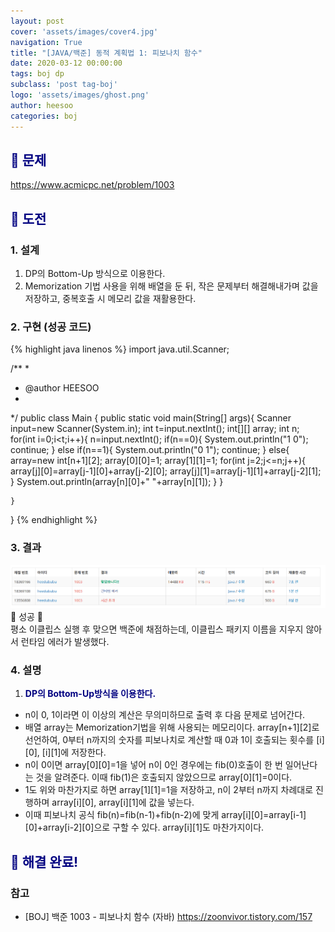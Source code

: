 ```yaml
---
layout: post
cover: 'assets/images/cover4.jpg'
navigation: True
title: "[JAVA/백준] 동적 계획법 1: 피보나치 함수"
date: 2020-03-12 00:00:00
tags: boj dp
subclass: 'post tag-boj'
logo: 'assets/images/ghost.png'
author: heesoo
categories: boj
---
```

## <span style="color:navy">👀 문제</span>
<https://www.acmicpc.net/problem/1003>

## <span style="color:navy">👊 도전</span>

### 1. 설계
1. DP의 Bottom-Up 방식으로 이용한다.
2. Memorization 기법 사용을 위해 배열을 둔 뒤, 작은 문제부터 해결해내가며 값을 저장하고, 중복호출 시 메모리 값을 재활용한다.

### 2. 구현 (성공 코드)
{% highlight java linenos %}
import java.util.Scanner;

/**
 * 
 * @author HEESOO
 *
 */
public class Main {
	public static void main(String[] args){
		Scanner input=new Scanner(System.in);
		int t=input.nextInt();
		int[][] array;
		int n;
		for(int i=0;i<t;i++){
			n=input.nextInt();
			if(n==0){
				System.out.println("1 0");
				continue;
			}
			else if(n==1){
				System.out.println("0 1");
				continue;
			}
			else{
				array=new int[n+1][2];
				array[0][0]=1;
				array[1][1]=1;
				for(int j=2;j<=n;j++){
					array[j][0]=array[j-1][0]+array[j-2][0];
					array[j][1]=array[j-1][1]+array[j-2][1];
				}
				System.out.println(array[n][0]+" "+array[n][1]);
			}
		}
		
		
	}
}
 {% endhighlight %}

### 3. 결과
![실행결과](./assets/images/200312_2.PNG)
🤟 성공 🤟  
평소 이클립스 실행 후 맞으면 백준에 채점하는데, 이클립스 패키지 이름을 지우지 않아서 런타임 에러가 발생했다.

### 4. 설명
1. **<span style="color:navy">DP의 Bottom-Up방식을  이용한다.</span>**
- n이 0, 1이라면 이 이상의 계산은 무의미하므로 출력 후 다음 문제로 넘어간다.
- 배열 array는 Memorization기법을 위해 사용되는 메모리이다. array[n+1][2]로 선언하여, 0부터 n까지의 숫자를 피보나치로 계산할 때 0과 1이 호출되는 횟수를 [i][0], [i][1]에 저장한다.
- n이 0이면 array[0][0]=1을 넣어 n이 0인 경우에는 fib(0)호출이 한 번 일어난다는 것을 알려준다. 이때 fib(1)은 호출되지 않았으므로 array[0][1]=0이다.
- 1도 위와 마찬가지로 하면 array[1][1]=1을 저장하고, n이 2부터 n까지 차례대로 진행하며 array[i][0], array[i][1]에 값을 넣는다.
- 이때 피보나치 공식 fib(n)=fib(n-1)+fib(n-2)에 맞게 array[i][0]=array[i-1][0]+array[i-2][0]으로 구할 수 있다. array[i][1]도 마찬가지이다.

## <span style="color:navy">👏 해결 완료!</span>

### 참고
- [BOJ] 백준 1003 - 피보나치 함수 (자바) <https://zoonvivor.tistory.com/157>
